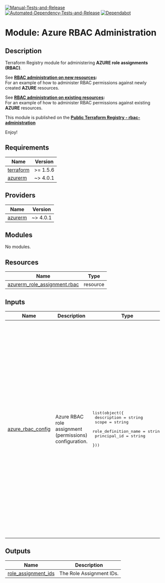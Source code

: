 [![Manual-Tests-and-Release](https://github.com/Pwd9000-ML/terraform-azurerm-rbac-administration/actions/workflows/manual-test-release.yml/badge.svg)](https://github.com/Pwd9000-ML/terraform-azurerm-rbac-administration/actions/workflows/manual-test-release.yml) [![Automated-Dependency-Tests-and-Release](https://github.com/Pwd9000-ML/terraform-azurerm-rbac-administration/actions/workflows/dependency-tests.yml/badge.svg)](https://github.com/Pwd9000-ML/terraform-azurerm-rbac-administration/actions/workflows/dependency-tests.yml) [![Dependabot](https://badgen.net/badge/Dependabot/enabled/green?icon=dependabot)](https://dependabot.com/)  

# Module: Azure RBAC Administration

## Description

Terraform Registry module for administering **AZURE role assignments (RBAC)**.

See **[RBAC administration on new resources](https://github.com/Pwd9000-ML/terraform-azurerm-rbac-administration/tree/master/examples/azure_rbac_new_resources):**  
For an example of how to administer RBAC permissions against newly created **AZURE** resources.  

See **[RBAC administration on existing resources](https://github.com/Pwd9000-ML/terraform-azurerm-rbac-administration/tree/master/examples/azure_rbac_exising_resources):**  
For an example of how to administer RBAC permissions against existing **AZURE** resources.  

This module is published on the **[Public Terraform Registry - rbac-administration](https://registry.terraform.io/modules/Pwd9000-ML/rbac-administration/azurerm/latest)**  

Enjoy!

<!-- BEGIN_TF_DOCS -->
## Requirements

| Name | Version |
|------|---------|
| <a name="requirement_terraform"></a> [terraform](#requirement\_terraform) | >= 1.5.6 |
| <a name="requirement_azurerm"></a> [azurerm](#requirement\_azurerm) | ~> 4.0.1 |

## Providers

| Name | Version |
|------|---------|
| <a name="provider_azurerm"></a> [azurerm](#provider\_azurerm) | ~> 4.0.1 |

## Modules

No modules.

## Resources

| Name | Type |
|------|------|
| [azurerm_role_assignment.rbac](https://registry.terraform.io/providers/hashicorp/azurerm/latest/docs/resources/role_assignment) | resource |

## Inputs

| Name | Description | Type | Default | Required |
|------|-------------|------|---------|:--------:|
| <a name="input_azure_rbac_config"></a> [azure\_rbac\_config](#input\_azure\_rbac\_config) | Azure RBAC role assignment (permissions) configuration. | <pre>list(object({<br>    description          = string<br>    scope                = string<br>    role_definition_name = string<br>    principal_id         = string<br>  }))</pre> | <pre>[<br>  {<br>    "description": "Example - Azure RBAC permision on Subscription",<br>    "principal_id": "00000000-0000-0000-0000-000000000000",<br>    "role_definition_name": "Contributor",<br>    "scope": "/subscriptions/00000000-0000-0000-0000-000000000000"<br>  },<br>  {<br>    "description": "Example - Azure RBAC permision on Resource Group",<br>    "principal_id": "00000000-0000-0000-0000-000000000000",<br>    "role_definition_name": "Contributor",<br>    "scope": "/subscriptions/00000000-0000-0000-0000-000000000000/resourceGroups/myGroup"<br>  },<br>  {<br>    "description": "Example - Azure RBAC permision on Resource",<br>    "principal_id": "00000000-0000-0000-0000-000000000000",<br>    "role_definition_name": "Contributor",<br>    "scope": "/subscriptions/00000000-0000-0000-0000-000000000000/resourceGroups/myGroup/providers/Microsoft.Compute/virtualMachines/myVM"<br>  },<br>  {<br>    "description": "Example - Azure RBAC permision on Management Group",<br>    "principal_id": "00000000-0000-0000-0000-000000000000",<br>    "role_definition_name": "Contributor",<br>    "scope": "/providers/Microsoft.Management/managementGroups/myMG"<br>  }<br>]</pre> | no |

## Outputs

| Name | Description |
|------|-------------|
| <a name="output_role_assignment_ids"></a> [role\_assignment\_ids](#output\_role\_assignment\_ids) | The Role Assignment IDs. |
<!-- END_TF_DOCS -->